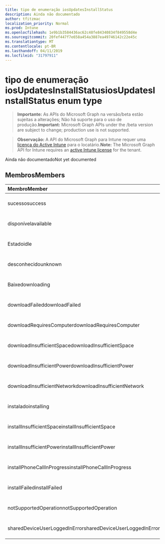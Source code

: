 ```yaml
---
title: tipo de enumeração iosUpdatesInstallStatus
description: Ainda não documentado
author: tfitzmac
localization_priority: Normal
ms.prod: Intune
ms.openlocfilehash: 1e9b1b3584436ac62c48fe84340834f849558d4e
ms.sourcegitcommit: 20fef447f7e658a454a3887ea49746142c22e45c
ms.translationtype: MT
ms.contentlocale: pt-BR
ms.lasthandoff: 04/11/2019
ms.locfileid: "31797911"
---
```

# <a name="iosupdatesinstallstatus-enum-type"></a><span data-ttu-id="80280-103">tipo de enumeração iosUpdatesInstallStatus</span><span class="sxs-lookup"><span data-stu-id="80280-103">iosUpdatesInstallStatus enum type</span></span>

> <span data-ttu-id="80280-104">**Importante:** As APIs do Microsoft Graph na versão/beta estão sujeitas a alterações; Não há suporte para o uso de produção.</span><span class="sxs-lookup"><span data-stu-id="80280-104">**Important:** Microsoft Graph APIs under the /beta version are subject to change; production use is not supported.</span></span>

> <span data-ttu-id="80280-105">**Observação:** A API do Microsoft Graph para Intune requer uma [licença do Active Intune](https://go.microsoft.com/fwlink/?linkid=839381) para o locatário.</span><span class="sxs-lookup"><span data-stu-id="80280-105">**Note:** The Microsoft Graph API for Intune requires an [active Intune license](https://go.microsoft.com/fwlink/?linkid=839381) for the tenant.</span></span>

<span data-ttu-id="80280-106">Ainda não documentado</span><span class="sxs-lookup"><span data-stu-id="80280-106">Not yet documented</span></span>

## <a name="members"></a><span data-ttu-id="80280-107">Membros</span><span class="sxs-lookup"><span data-stu-id="80280-107">Members</span></span>
|<span data-ttu-id="80280-108">Membro</span><span class="sxs-lookup"><span data-stu-id="80280-108">Member</span></span>|<span data-ttu-id="80280-109">Valor</span><span class="sxs-lookup"><span data-stu-id="80280-109">Value</span></span>|<span data-ttu-id="80280-110">Descrição</span><span class="sxs-lookup"><span data-stu-id="80280-110">Description</span></span>|
|:---|:---|:---|
|<span data-ttu-id="80280-111">sucesso</span><span class="sxs-lookup"><span data-stu-id="80280-111">success</span></span>|<span data-ttu-id="80280-112">,0</span><span class="sxs-lookup"><span data-stu-id="80280-112">0</span></span>|<span data-ttu-id="80280-113">Ainda não documentado</span><span class="sxs-lookup"><span data-stu-id="80280-113">Not yet documented</span></span>|
|<span data-ttu-id="80280-114">disponível</span><span class="sxs-lookup"><span data-stu-id="80280-114">available</span></span>|<span data-ttu-id="80280-115">1</span><span class="sxs-lookup"><span data-stu-id="80280-115">1</span></span>|<span data-ttu-id="80280-116">Ainda não documentado</span><span class="sxs-lookup"><span data-stu-id="80280-116">Not yet documented</span></span>|
|<span data-ttu-id="80280-117">Estado</span><span class="sxs-lookup"><span data-stu-id="80280-117">idle</span></span>|<span data-ttu-id="80280-118">duas</span><span class="sxs-lookup"><span data-stu-id="80280-118">2</span></span>|<span data-ttu-id="80280-119">Ainda não documentado</span><span class="sxs-lookup"><span data-stu-id="80280-119">Not yet documented</span></span>|
|<span data-ttu-id="80280-120">desconhecido</span><span class="sxs-lookup"><span data-stu-id="80280-120">unknown</span></span>|<span data-ttu-id="80280-121">3D</span><span class="sxs-lookup"><span data-stu-id="80280-121">3</span></span>|<span data-ttu-id="80280-122">Ainda não documentado</span><span class="sxs-lookup"><span data-stu-id="80280-122">Not yet documented</span></span>|
|<span data-ttu-id="80280-123">Baixe</span><span class="sxs-lookup"><span data-stu-id="80280-123">downloading</span></span>|<span data-ttu-id="80280-124">-2016330712</span><span class="sxs-lookup"><span data-stu-id="80280-124">-2016330712</span></span>|<span data-ttu-id="80280-125">Ainda não documentado</span><span class="sxs-lookup"><span data-stu-id="80280-125">Not yet documented</span></span>|
|<span data-ttu-id="80280-126">downloadFailed</span><span class="sxs-lookup"><span data-stu-id="80280-126">downloadFailed</span></span>|<span data-ttu-id="80280-127">-2016330711</span><span class="sxs-lookup"><span data-stu-id="80280-127">-2016330711</span></span>|<span data-ttu-id="80280-128">Ainda não documentado</span><span class="sxs-lookup"><span data-stu-id="80280-128">Not yet documented</span></span>|
|<span data-ttu-id="80280-129">downloadRequiresComputer</span><span class="sxs-lookup"><span data-stu-id="80280-129">downloadRequiresComputer</span></span>|<span data-ttu-id="80280-130">-2016330710</span><span class="sxs-lookup"><span data-stu-id="80280-130">-2016330710</span></span>|<span data-ttu-id="80280-131">Ainda não documentado</span><span class="sxs-lookup"><span data-stu-id="80280-131">Not yet documented</span></span>|
|<span data-ttu-id="80280-132">downloadInsufficientSpace</span><span class="sxs-lookup"><span data-stu-id="80280-132">downloadInsufficientSpace</span></span>|<span data-ttu-id="80280-133">-2016330709</span><span class="sxs-lookup"><span data-stu-id="80280-133">-2016330709</span></span>|<span data-ttu-id="80280-134">Ainda não documentado</span><span class="sxs-lookup"><span data-stu-id="80280-134">Not yet documented</span></span>|
|<span data-ttu-id="80280-135">downloadInsufficientPower</span><span class="sxs-lookup"><span data-stu-id="80280-135">downloadInsufficientPower</span></span>|<span data-ttu-id="80280-136">-2016330708</span><span class="sxs-lookup"><span data-stu-id="80280-136">-2016330708</span></span>|<span data-ttu-id="80280-137">Ainda não documentado</span><span class="sxs-lookup"><span data-stu-id="80280-137">Not yet documented</span></span>|
|<span data-ttu-id="80280-138">downloadInsufficientNetwork</span><span class="sxs-lookup"><span data-stu-id="80280-138">downloadInsufficientNetwork</span></span>|<span data-ttu-id="80280-139">-2016330707</span><span class="sxs-lookup"><span data-stu-id="80280-139">-2016330707</span></span>|<span data-ttu-id="80280-140">Ainda não documentado</span><span class="sxs-lookup"><span data-stu-id="80280-140">Not yet documented</span></span>|
|<span data-ttu-id="80280-141">instalado</span><span class="sxs-lookup"><span data-stu-id="80280-141">installing</span></span>|<span data-ttu-id="80280-142">-2016330706</span><span class="sxs-lookup"><span data-stu-id="80280-142">-2016330706</span></span>|<span data-ttu-id="80280-143">Ainda não documentado</span><span class="sxs-lookup"><span data-stu-id="80280-143">Not yet documented</span></span>|
|<span data-ttu-id="80280-144">installInsufficientSpace</span><span class="sxs-lookup"><span data-stu-id="80280-144">installInsufficientSpace</span></span>|<span data-ttu-id="80280-145">-2016330705</span><span class="sxs-lookup"><span data-stu-id="80280-145">-2016330705</span></span>|<span data-ttu-id="80280-146">Ainda não documentado</span><span class="sxs-lookup"><span data-stu-id="80280-146">Not yet documented</span></span>|
|<span data-ttu-id="80280-147">installInsufficientPower</span><span class="sxs-lookup"><span data-stu-id="80280-147">installInsufficientPower</span></span>|<span data-ttu-id="80280-148">-2016330704</span><span class="sxs-lookup"><span data-stu-id="80280-148">-2016330704</span></span>|<span data-ttu-id="80280-149">Ainda não documentado</span><span class="sxs-lookup"><span data-stu-id="80280-149">Not yet documented</span></span>|
|<span data-ttu-id="80280-150">installPhoneCallInProgress</span><span class="sxs-lookup"><span data-stu-id="80280-150">installPhoneCallInProgress</span></span>|<span data-ttu-id="80280-151">-2016330703</span><span class="sxs-lookup"><span data-stu-id="80280-151">-2016330703</span></span>|<span data-ttu-id="80280-152">Ainda não documentado</span><span class="sxs-lookup"><span data-stu-id="80280-152">Not yet documented</span></span>|
|<span data-ttu-id="80280-153">installFailed</span><span class="sxs-lookup"><span data-stu-id="80280-153">installFailed</span></span>|<span data-ttu-id="80280-154">-2016330702</span><span class="sxs-lookup"><span data-stu-id="80280-154">-2016330702</span></span>|<span data-ttu-id="80280-155">Ainda não documentado</span><span class="sxs-lookup"><span data-stu-id="80280-155">Not yet documented</span></span>|
|<span data-ttu-id="80280-156">notSupportedOperation</span><span class="sxs-lookup"><span data-stu-id="80280-156">notSupportedOperation</span></span>|<span data-ttu-id="80280-157">-2016330701</span><span class="sxs-lookup"><span data-stu-id="80280-157">-2016330701</span></span>|<span data-ttu-id="80280-158">Ainda não documentado</span><span class="sxs-lookup"><span data-stu-id="80280-158">Not yet documented</span></span>|
|<span data-ttu-id="80280-159">sharedDeviceUserLoggedInError</span><span class="sxs-lookup"><span data-stu-id="80280-159">sharedDeviceUserLoggedInError</span></span>|<span data-ttu-id="80280-160">-2016330699</span><span class="sxs-lookup"><span data-stu-id="80280-160">-2016330699</span></span>|<span data-ttu-id="80280-161">Ainda não documentado</span><span class="sxs-lookup"><span data-stu-id="80280-161">Not yet documented</span></span>|





